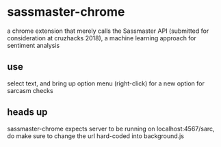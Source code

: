 # sassmaster-chrome
a chrome extension that merely calls the Sassmaster API (submitted for
consideration at cruzhacks 2018), a machine learning approach for
sentiment analysis

## use
select text, and bring up option menu (right-click) for a new option for
sarcasm checks

## heads up
sassmaster-chrome expects server to be running on localhost:4567/sarc, do
make sure to change the url hard-coded into background.js
